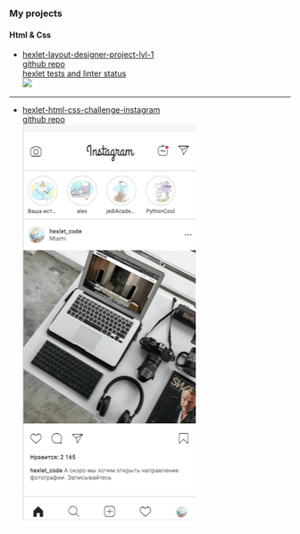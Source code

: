 ### My projects
#### Html & Css
- [hexlet-layout-designer-project-lvl-1](https://maxdzyubak.github.io/hexlet-layout-designer-project-lvl-1/)\
  [github repo](https://github.com/maxdzyubak/maxdzyubak.github.io/tree/main/projects/hexlet-layout-designer-project-lvl-1)\
  [hexlet tests and linter status](https://github.com/maxdzyubak/layout-designer-project-58)\
![](/projects/assets/1.gif)
---
- [hexlet-html-css-challenge-instagram](https://maxdzyubak.github.io/hexlet-html-css-challenge-instagram/)\
  [github repo](https://github.com/maxdzyubak/maxdzyubak.github.io/tree/main/projects/hexlet-html-css-challenge-instagram)\
![](/projects/assets/2.gif)
